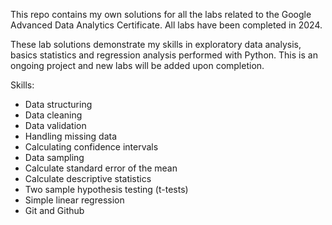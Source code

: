 This repo contains my own solutions for all the labs related to the Google
Advanced Data Analytics Certificate. All labs have been completed in 2024. 

These lab solutions demonstrate my skills in exploratory data analysis, basics 
statistics and regression analysis performed with Python. This is an ongoing 
project and new labs will be added upon completion. 

Skills:
* Data structuring
* Data cleaning 
* Data validation
* Handling missing data 
* Calculating confidence intervals 
* Data sampling
* Calculate standard error of the mean
* Calculate descriptive statistics
* Two sample hypothesis testing (t-tests)
* Simple linear regression
* Git and Github
